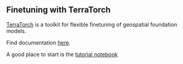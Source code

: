 ## Finetuning with TerraTorch

[TerraTorch](https://github.com/IBM/terratorch) is a toolkit for flexible finetuning of geospatial foundation models.

Find documentation [here](https://ibm.github.io/terratorch/).

A good place to start is the [tutorial notebook](https://github.com/IBM/terratorch/blob/main/examples/notebooks/Tutorial.ipynb)